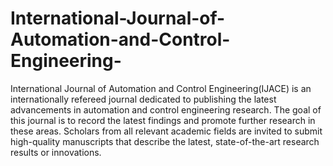 International-Journal-of-Automation-and-Control-Engineering-
============================================================

International Journal of Automation and Control Engineering(IJACE) is an internationally refereed journal dedicated to publishing the latest advancements in automation and control engineering research. The goal of this journal is to record the latest findings and promote further research in these areas. Scholars from all relevant academic fields are invited to submit high-quality manuscripts that describe the latest, state-of-the-art research results or innovations.
